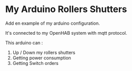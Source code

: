 # My Arduino Rollers Shutters
Add en example of my arduino configuration.

It's connected to my OpenHAB system with mqtt protocol.

This arduino can :
1) Up / Down my rollers shutters
2) Getting power consumption
3) Getting Switch orders
